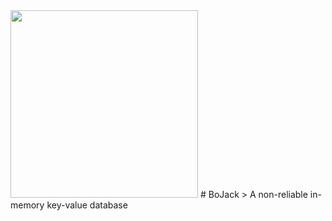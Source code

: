 <img src="https://raw.githubusercontent.com/marceloboeira/bojack/master/docs/bojack.png" width="300">
# BoJack
> A non-reliable in-memory key-value database

